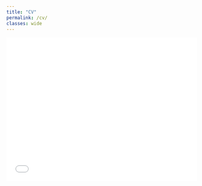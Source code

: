```yaml
---
title: "CV"
permalink: /cv/
classes: wide
---
```


<embed src="/assets/files/Craske_CV_01_16_2024.pdf" width="500" height="375" type="application/pdf">
